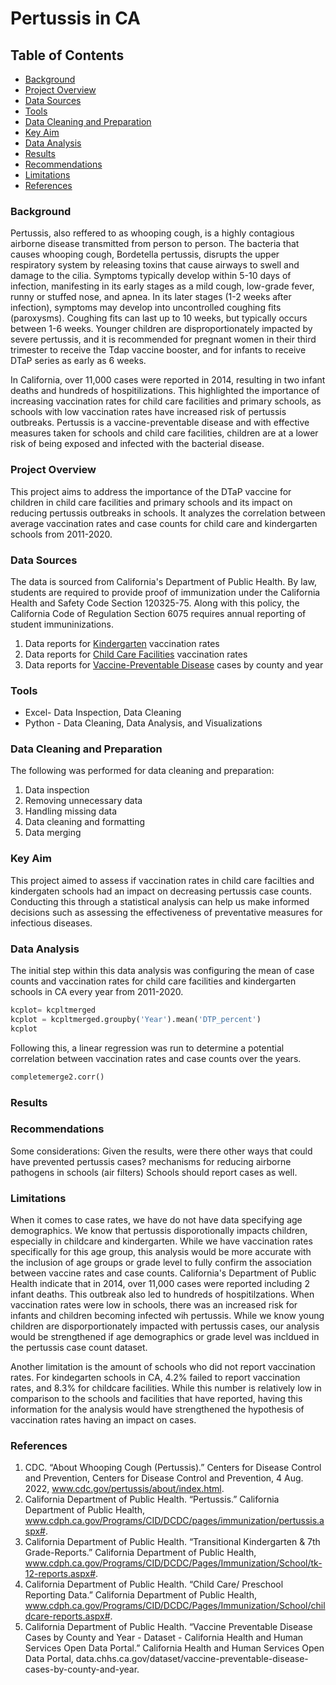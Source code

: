 # Pertussis in CA

## Table of Contents

- [Background](#background)
- [Project Overview](#project-overview)
- [Data Sources](#data-sources)
- [Tools](#tools)
- [Data Cleaning and Preparation](#data-cleaning-and-preparation)
- [Key Aim](#key-aim)
- [Data Analysis](#data-analysis)
- [Results](#results)
- [Recommendations](#recommendations)
- [Limitations](#limitations)
- [References](#references)

### Background
Pertussis, also reffered to as whooping cough, is a highly contagious airborne disease transmitted from person to person. The bacteria that causes whooping cough, Bordetella pertussis, disrupts the upper respiratory system by releasing toxins that cause airways to swell and damage to the cilia. Symptoms typically develop within 5-10 days of infection, manifesting in its early stages as a mild cough, low-grade fever, runny or stuffed nose, and apnea. In its later stages (1-2 weeks after infection), symptoms may develop into uncontrolled coughing fits (paroxysms). Coughing fits can last up to 10 weeks, but typically occurs between 1-6 weeks. Younger children are disproportionately impacted by severe pertussis, and it is recommended for pregnant women in their third trimester to receive the Tdap vaccine booster, and for infants to receive DTaP series as early as 6 weeks. 

In California, over 11,000 cases were reported in 2014, resulting in two infant deaths and hundreds of hospitilizations. This highlighted the importance of increasing vaccination rates for child care facilities and primary schools, as schools with low vaccination rates have increased risk of pertussis outbreaks. Pertussis is a vaccine-preventable disease and with effective measures taken for schools and child care facilities, children are at a lower risk of being exposed and infected with the bacterial disease. 

### Project Overview
This project aims to address the importance of the DTaP vaccine for children in child care facilities and primary schools and its impact on reducing pertussis outbreaks in schools. It analyzes the correlation between average vaccination rates and case counts for child care and kindergarten schools from 2011-2020. 

### Data Sources
The data is sourced from California's Department of Public Health. By law, students are required to provide proof of immunization under the California Health and Safety Code Section 120325-75. Along with this policy, the California Code of Regulation Section 6075 requires annual reporting of student immuninizations. 
1. Data reports for [Kindergarten](https://www.cdph.ca.gov/Programs/CID/DCDC/Pages/Immunization/School/tk-12-reports.aspx#) vaccination rates
2. Data reports for [Child Care Facilities](https://www.cdph.ca.gov/Programs/CID/DCDC/Pages/Immunization/School/childcare-reports.aspx#) vaccination rates
3. Data reports for [Vaccine-Preventable Disease](https://data.chhs.ca.gov/dataset/vaccine-preventable-disease-cases-by-county-and-year) cases by county and year

### Tools
 - Excel- Data Inspection, Data Cleaning
  - Python - Data Cleaning, Data Analysis, and Visualizations

### Data Cleaning and Preparation
The following was performed for data cleaning and preparation:

1. Data inspection
2. Removing unnecessary data
3. Handling missing data
4. Data cleaning and formatting
5. Data merging

### Key Aim
This project aimed to assess if vaccination rates in child care facilties and kindergaten schools had an impact on decreasing pertussis case counts. Conducting this through a statistical analysis can help us make informed decisions such as assessing the effectiveness of preventative measures for infectious diseases. 

### Data Analysis
The initial step within this data analysis was configuring the mean of case counts and vaccination rates for child care facilities and kindergarten schools in CA every year from 2011-2020. 
```Python
kcplot= kcpltmerged
kcplot = kcpltmerged.groupby('Year').mean('DTP_percent')
kcplot
```
Following this, a linear regression was run to determine a potential correlation between vaccination rates and case counts over the years. 
```Python
completemerge2.corr()
```

### Results


### Recommendations
Some considerations: 
Given the results, were there other ways that could have prevented pertussis cases? mechanisms for reducing airborne pathogens in schools (air filters)
Schools should report cases as well.


### Limitations
When it comes to case rates, we have do not have data specifying age demographics. We know that pertussis disporotionally impacts children, especially in childcare and kindergarten. While we have vaccination rates specifically for this age group, this analysis would be more accurate with the inclusion of age groups or grade level to fully confirm the association between vaccine rates and case counts. California's Department of Public Health indicate that in 2014, over 11,000 cases were reported including 2 infant deaths. This outbreak also led to hundreds of hospitilzations. When vaccination rates were low in schools, there was an increased risk for infants and children becoming infected wih pertussis. While we know young children are disporportionately impacted with pertussis cases, our analysis would be strengthened if age demographics or grade level was incldued in the pertussis case count dataset.  

Another limitation is the amount of schools who did not report vaccination rates. For kindegarten schools in CA, 4.2% failed to report vaccination rates, and 8.3% for childcare facilities. While this number is relatively low in comparison to the schools and facilities that have reported, having this information for the analysis would have strengthened the hypothesis of vaccination rates having an impact on cases. 

### References
1. CDC. “About Whooping Cough (Pertussis).” Centers for Disease Control and Prevention, Centers for Disease Control and Prevention, 4 Aug. 2022, www.cdc.gov/pertussis/about/index.html.
2. California Department of Public Health. “Pertussis.” California Department of Public Health, www.cdph.ca.gov/Programs/CID/DCDC/pages/immunization/pertussis.aspx#.
3. California Department of Public Health. “Transitional Kindergarten & 7th Grade-Reports.” California Department of Public Health, www.cdph.ca.gov/Programs/CID/DCDC/Pages/Immunization/School/tk-12-reports.aspx#.
4. California Department of Public Health. “Child Care/ Preschool Reporting Data.” California Department of Public Health, www.cdph.ca.gov/Programs/CID/DCDC/Pages/Immunization/School/childcare-reports.aspx#.
5. California Department of Public Health. “Vaccine Preventable Disease Cases by County and Year - Dataset - California Health and Human Services Open Data Portal.” California Health and Human Services Open Data Portal, data.chhs.ca.gov/dataset/vaccine-preventable-disease-cases-by-county-and-year.
